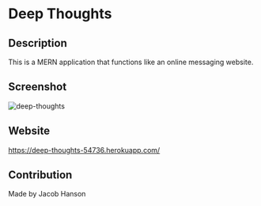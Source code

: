# Deep Thoughts

## Description
This is a MERN application that functions like an online messaging website.

## Screenshot
![deep-thoughts](https://user-images.githubusercontent.com/89164466/151737151-9f05b2d7-c664-406d-826f-4a4adaaf5841.png)

## Website
https://deep-thoughts-54736.herokuapp.com/

## Contribution
Made by Jacob Hanson
